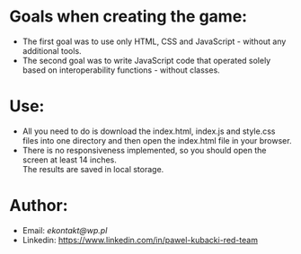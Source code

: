 <h1>Goals when creating the game:</h1>
<ul>
<li>The first goal was to use only HTML, CSS and JavaScript - without any additional tools.</li>
<li>The second goal was to write JavaScript code that operated solely based on interoperability functions - without classes.</li>
</ul>
<h1>Use:</h1>
<ul>
<li>All you need to do is download the index.html, index.js and style.css files into one directory and then open the index.html file in your browser.</li>
<li>There is no responsiveness implemented, so you should open the screen at least 14 inches.</li>
The results are saved in local storage.
</ul>
<h1>Author:</h1>
<ul>
<li>Email: <em>ekontakt@wp.pl</em></li>
<li>Linkedin: <a href="https://www.linkedin.com/in/pawel-kubacki-red-team" rel="nofollow">https://www.linkedin.com/in/pawel-kubacki-red-team</a></li>
</ul>
